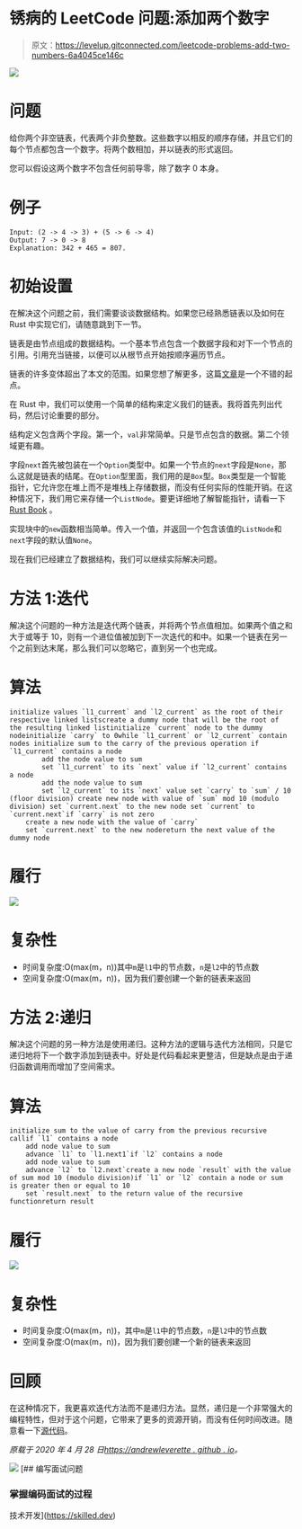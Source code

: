 # 锈病的 LeetCode 问题:添加两个数字

> 原文：<https://levelup.gitconnected.com/leetcode-problems-add-two-numbers-6a4045ce146c>

![](img/e581b9b5ed29251bc2c2d2cbf36eb5b9.png)

# 问题

给你两个非空链表，代表两个非负整数。这些数字以相反的顺序存储，并且它们的每个节点都包含一个数字。将两个数相加，并以链表的形式返回。

您可以假设这两个数字不包含任何前导零，除了数字 0 本身。

# 例子

```
Input: (2 -> 4 -> 3) + (5 -> 6 -> 4) 
Output: 7 -> 0 -> 8 
Explanation: 342 + 465 = 807.
```

# 初始设置

在解决这个问题之前，我们需要谈谈数据结构。如果您已经熟悉链表以及如何在 Rust 中实现它们，请随意跳到下一节。

链表是由节点组成的数据结构。一个基本节点包含一个数据字段和对下一个节点的引用。引用充当链接，以便可以从根节点开始按顺序遍历节点。

链表的许多变体超出了本文的范围。如果您想了解更多，这篇[文章](https://en.wikipedia.org/wiki/Linked_list)是一个不错的起点。

在 Rust 中，我们可以使用一个简单的结构来定义我们的链表。我将首先列出代码，然后讨论重要的部分。

结构定义包含两个字段。第一个，`val`非常简单。只是节点包含的数据。第二个领域更有趣。

字段`next`首先被包装在一个`Option`类型中。如果一个节点的`next`字段是`None`，那么这就是链表的结尾。在`Option`型里面，我们用的是`Box`型。`Box`类型是一个智能指针，它允许您在堆上而不是堆栈上存储数据，而没有任何实际的性能开销。在这种情况下，我们用它来存储一个`ListNode`。要更详细地了解智能指针，请看一下 [Rust Book](https://doc.rust-lang.org/book/ch15-00-smart-pointers.html) 。

实现块中的`new`函数相当简单。传入一个值，并返回一个包含该值的`ListNode`和`next`字段的默认值`None`。

现在我们已经建立了数据结构，我们可以继续实际解决问题。

# 方法 1:迭代

解决这个问题的一种方法是迭代两个链表，并将两个节点值相加。如果两个值之和大于或等于 10，则有一个进位值被加到下一次迭代的和中。如果一个链表在另一个之前到达末尾，那么我们可以忽略它，直到另一个也完成。

# 算法

```
initialize values `l1_current` and `l2_current` as the root of their respective linked listscreate a dummy node that will be the root of the resulting linked listinitialize `current` node to the dummy nodeinitialize `carry` to 0while `l1_current` or `l2_current` contain nodes initialize sum to the carry of the previous operation if `l1_current` contains a node
        add the node value to sum
        set `l1_current` to its `next` value if `l2_current` contains a node
        add the node value to sum
        set `l2_current` to its `next` value set `carry` to `sum` / 10 (floor division) create new node with value of `sum` mod 10 (modulo division) set `current.next` to the new node set `current` to `current.next`if `carry` is not zero
    create a new node with the value of `carry`
    set `current.next` to the new nodereturn the next value of the dummy node
```

# 履行

![](img/725380a2e624467ba891e47212a34dd7.png)

# 复杂性

*   时间复杂度:O(max(m，n))其中`m`是`l1`中的节点数，`n`是`l2`中的节点数
*   空间复杂度:O(max(m，n))，因为我们要创建一个新的链表来返回

# 方法 2:递归

解决这个问题的另一种方法是使用递归。这种方法的逻辑与迭代方法相同，只是它递归地将下一个数字添加到链表中。好处是代码看起来更整洁，但是缺点是由于递归函数调用而增加了空间需求。

# 算法

```
initialize sum to the value of carry from the previous recursive callif `l1` contains a node
    add node value to sum
    advance `l1` to `l1.next1`if `l2` contains a node
    add node value to sum
    advance `l2` to `l2.next`create a new node `result` with the value of sum mod 10 (modulo division)if `l1` or `l2` contain a node or sum is greater then or equal to 10
    set `result.next` to the return value of the recursive functionreturn result
```

# 履行

![](img/358563bb9b6d8e647f9b5efe65edc51d.png)

# 复杂性

*   时间复杂度:O(max(m，n))，其中`m`是`l1`中的节点数，`n`是`l2`中的节点数
*   空间复杂度:O(max(m，n))，因为我们要创建一个新的链表来返回

# 回顾

在这种情况下，我更喜欢迭代方法而不是递归方法。显然，递归是一个非常强大的编程特性，但对于这个问题，它带来了更多的资源开销，而没有任何时间改进。随意看一下[源代码](https://github.com/andrewleverette/leetcode_problems/blob/master/add_two_numbers/src/lib.rs)。

*原载于 2020 年 4 月 28 日*[*https://andrewleverette . github . io*](https://andrewleverette.github.io/add-two-numbers/)*。*

![](img/2ee1ea256190d57f75331cb76d9d3339.png)[](https://skilled.dev) [## 编写面试问题

### 掌握编码面试的过程

技术开发](https://skilled.dev)